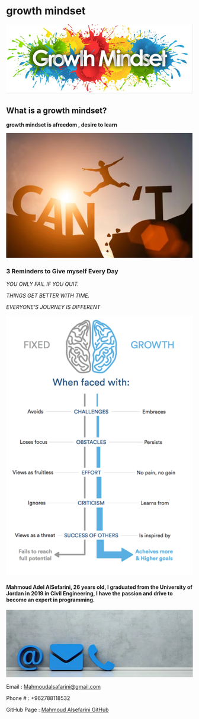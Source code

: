 # growth mindset

![mindset1](tgrfeft3g.PNG)

## What is a growth mindset?

**growth mindset is afreedom , desire to learn**

 ![](gfdfgfdsf.PNG)
 

 ### 3 Reminders to Give myself Every Day
 
 
*YOU ONLY FAIL IF YOU QUIT.*

*THINGS GET BETTER WITH TIME.*

*EVERYONE’S JOURNEY IS DIFFERENT*


 ![](4.PNG)


#### Mahmoud Adel AlSefarini, 26 years old, I graduated from the University of Jordan in 2019 in Civil Engineering, I have the passion and drive to become an expert in programming.

 ![](5.PNG)
 
Email   :  Mahmoudalsafarini@gmail.com 

Phone # : +962788118532

GitHub Page :
[Mahmoud Alsefarini GitHub](https://github.com/Mahmoudalsefarini)
